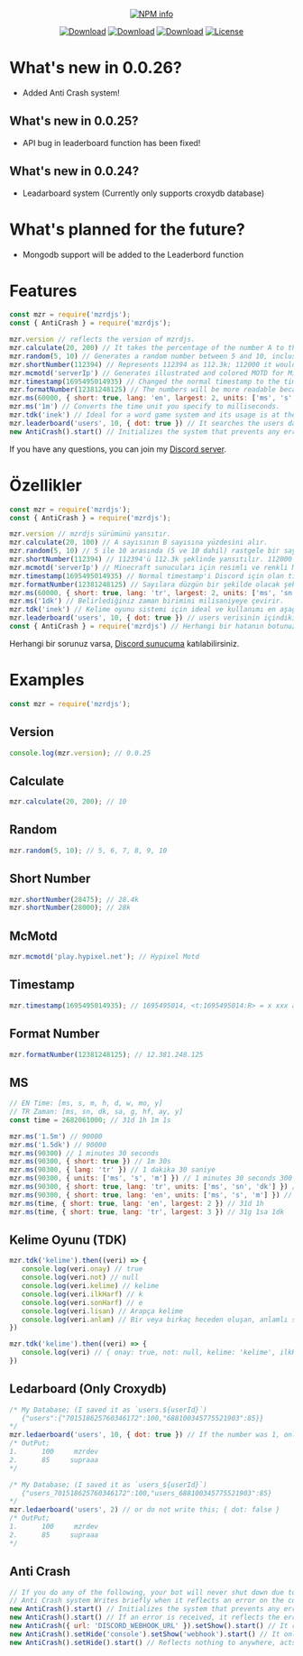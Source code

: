 <div align="center">
<p>
   <a href="https://nodei.co/npm/mzrdjs/"><img src="https://nodei.co/npm/mzrdjs.png?downloads=true&stars=true" alt="NPM info" /></a>
 </p>
<p>
    <a href="https://www.npmjs.com/package/mzrdjs"><img src="https://img.shields.io/npm/dt/mzrdjs.svg?style=flat-square" alt="Download" /></a>
    <a href="https://www.npmjs.com/package/mzrdjs"><img src="https://img.shields.io/npm/dw/mzrdjs.svg?style=flat-square" alt="Download" /></a>
    <a href="https://www.npmjs.com/package/mzrdjs"><img src="https://img.shields.io/npm/dm/mzrdjs.svg?style=flat-square" alt="Download" /></a>
    <a href="https://www.npmjs.com/package/mzrdjs"><img src="https://img.shields.io/npm/l/mzrdjs.svg?style=flat-square" alt="License" /></a>
 </p>
</div>

# What's new in 0.0.26?
- Added Anti Crash system!

## What's new in 0.0.25?
- API bug in leaderboard function has been fixed!

## What's new in 0.0.24?
- Leadarboard system (Currently only supports croxydb database)

# What's planned for the future?
- Mongodb support will be added to the Leaderbord function

# Features
```js
const mzr = require('mzrdjs');
const { AntiCrash } = require('mzrdjs');

mzr.version // reflects the version of mzrdjs.
mzr.calculate(20, 200) // It takes the percentage of the number A to the number B.
mzr.random(5, 10) // Generates a random number between 5 and 10, inclusive.
mzr.shortNumber(112394) // Represents 112394 as 112.3k; 112000 it would be represented as 112k.
mzr.mcmotd('serverIp') // Generates illustrated and colored MOTD for Minceraft servers.
mzr.timestamp(1695495014935) // Changed the normal timestamp to the timestamp for Discord.
mzr.formatNumber(12381248125) // The numbers will be more readable because it adds a dot.
mzr.ms(60000, { short: true, lang: 'en', largest: 2, units: ['ms', 's', 'm'] }) // {} is not mandatory. Supports Turkish (TR) and English (EN) languages.
mzr.ms('1m') // Converts the time unit you specify to milliseconds.
mzr.tdk('inek') // Ideal for a word game system and its usage is at the bottom. (Special for Turks)
mzr.leaderboard('users', 10, { dot: true }) // It searches the users data and the number in the 2nd part is the maximum limit to be listed. If you are using "_", make it "dot: false"
new AntiCrash().start() // Initializes the system that prevents any error from shutting down your bot.
```
If you have any questions, you can join my [Discord server](https://discord.gg/ktVdQYrtXF).

# Özellikler

```js
const mzr = require('mzrdjs');
const { AntiCrash } = require('mzrdjs');

mzr.version // mzrdjs sürümünü yansıtır.
mzr.calculate(20, 100) // A sayısının B sayısına yüzdesini alır.
mzr.random(5, 10) // 5 ile 10 arasında (5 ve 10 dahil) rastgele bir sayı oluşturur.
mzr.shortNumber(112394) // 112394'ü 112.3k şeklinde yansıtılır. 112000 olsaydı 112k olarak yansırdı.
mzr.mcmotd('serverIp') // Minecraft sunucuları için resimli ve renkli MOTD oluşturur.
mzr.timestamp(1695495014935) // Normal timestamp'i Discord için olan timestamp'e çevirir.
mzr.formatNumber(12381248125) // Sayılara düzgün bir şekilde olacak şekilde nokta ekler.
mzr.ms(60000, { short: true, lang: 'tr', largest: 2, units: ['ms', 'sn', 'dk'] }) // {} içinde olanlar zorunlu değildir. Türkçe (TR) ve İngilizce (EN) dillerini destekler.
mzr.ms('1dk') // Belirlediğiniz zaman birimini milisaniyeye çevirir.
mzr.tdk('inek') // Kelime oyunu sistemi için ideal ve kullanımı en aşağıda var.
mzr.leaderboard('users', 10, { dot: true }) // users verisinin içindikileri arar ve 2. kısımdaki sayı, maksimum listelencek limitdir. "_" kullanarak yapıyor iseniz "dot: false" yapınız.
const { AntiCrash } = require('mzrdjs') // Herhangi bir hatanın botunuzu kapatmasını önleyen sistemi başlatır.
```
Herhangi bir sorunuz varsa, [Discord sunucuma](https://discord.gg/ktVdQYrtXF) katılabilirsiniz.

# Examples
```js
const mzr = require('mzrdjs');
```
## Version
```js
console.log(mzr.version); // 0.0.25
```
## Calculate
```js
mzr.calculate(20, 200); // 10
```
## Random
```js
mzr.random(5, 10); // 5, 6, 7, 8, 9, 10
```
## Short Number
```js
mzr.shortNumber(28475); // 28.4k
mzr.shortNumber(28000); // 28k
```
## McMotd
```js
mzr.mcmotd('play.hypixel.net'); // Hypixel Motd
```
## Timestamp
```js
mzr.timestamp(1695495014935); // 1695495014, <t:1695495014:R> = x xxx ago
```
## Format Number
```js
mzr.formatNumber(12381248125); // 12.381.248.125
```
## MS
```js
// EN Time: [ms, s, m, h, d, w, mo, y]
// TR Zaman: [ms, sn, dk, sa, g, hf, ay, y]
const time = 2682061000; // 31d 1h 1m 1s

mzr.ms('1.5m') // 90000
mzr.ms('1.5dk') // 90000
mzr.ms(90300) // 1 minutes 30 seconds
mzr.ms(90300, { short: true }) // 1m 30s
mzr.ms(90300, { lang: 'tr' }) // 1 dakika 30 saniye
mzr.ms(90300, { units: ['ms', 's', 'm'] }) // 1 minutes 30 seconds 300 milliseconds
mzr.ms(90300, { short: true, lang: 'tr', units: ['ms', 'sn', 'dk'] }) // 1dk 30sn 300ms
mzr.ms(90300, { short: true, lang: 'en', units: ['ms', 's', 'm'] }) // 1m 30s 300ms
mzr.ms(time, { short: true, lang: 'en', largest: 2 }) // 31d 1h
mzr.ms(time, { short: true, lang: 'tr', largest: 3 }) // 31g 1sa 1dk
```
## Kelime Oyunu (TDK)
```js
mzr.tdk('kelime').then((veri) => {
   console.log(veri.onay) // true
   console.log(veri.not) // null
   console.log(veri.kelime) // kelime
   console.log(veri.ilkHarf) // k
   console.log(veri.sonHarf) // e
   console.log(veri.lisan) // Arapça kelime
   console.log(veri.anlam) // Bir veya birkaç heceden oluşan, anlamlı ses birliği; söz, sözcük, lügat
})

mzr.tdk('kelime').then((veri) => {
   console.log(veri) // { onay: true, not: null, kelime: 'kelime', ilkHarf: 'k', sonHarf: 'e', lisan: 'Arapça kelime', anlam: 'Bir veya birkaç heceden oluşan, anlamlı ses birliği; söz, sözcük, lügat' }
})
```
## Ledarboard (Only Croxydb)
```js
/* My Database; (I saved it as `users.${userId}`)
   {"users":{"701518625760346172":100,"688100345775521903":85}}
*/
mzr.ledaerboard('users', 10, { dot: true }) // If the number was 1, only mzrdev would appear
/* OutPut;
1.      100     mzrdev
2.      85     supraaa
*/

/* My Database; (I saved it as `users_${userId}`)
   {"users_701518625760346172":100,"users_688100345775521903":85}
*/
mzr.ledaerboard('users', 2) // or do not write this; { dot: false }
/* OutPut;
1.      100     mzrdev
2.      85     supraaa
*/
```
## Anti Crash
```js
// If you do any of the following, your bot will never shut down due to an error.
// Anti Crash system Writes briefly when it reflects an error on the console, but writes in detail when it reflects it on the webhook
new AntiCrash().start() // Initializes the system that prevents any error from shutting down your bot.
new AntiCrash().start() // If an error is received, it reflects the error on the console.
new AntiCrash({ url: 'DISCORD_WEBHOOK_URL' }).setShow().start() // It reflects the error to the console and to the Webhook you wrote.
new AntiCrash().setHide('console').setShow('webhook').start() // It only reflects the error to the Webhook you are writing to.
new AntiCrash().setHide().start() // Reflects nothing to anywhere, acts as if it has never received any errors.
```
